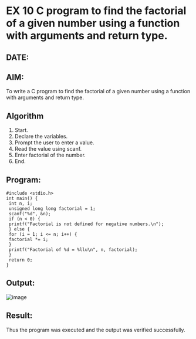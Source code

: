 # EX 10 C program to find the factorial of a given number using a function with arguments and return type.
## DATE:
## AIM:
To write a C program to find the factorial of a given number using a function with arguments and return type.

## Algorithm
1. Start.
2. Declare the variables.
3. Prompt the user to enter a value.
4. Read the value using scanf.
5. Enter factorial of the number.
6. End.
## Program:
```
#include <stdio.h>
int main() {
 int n, i;
 unsigned long long factorial = 1;
 scanf("%d", &n);
 if (n < 0) {
 printf("Factorial is not defined for negative numbers.\n");
 } else {
 for (i = 1; i <= n; i++) {
 factorial *= i;
 }
 printf("Factorial of %d = %llu\n", n, factorial);
 }
 return 0;
}
```

## Output:

![image](https://github.com/user-attachments/assets/bd14cd59-9085-4919-91cc-ed81124ea8b6)


## Result:
Thus the program was executed and the output was verified successfully.
